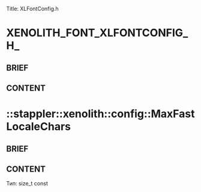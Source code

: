 Title: XLFontConfig.h


# XENOLITH_FONT_XLFONTCONFIG_H_

## BRIEF

## CONTENT


# ::stappler::xenolith::config::MaxFastLocaleChars

## BRIEF

## CONTENT

Тип: size_t const
